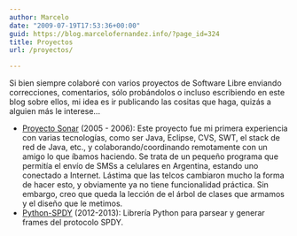 ```yaml
---
author: Marcelo
date: "2009-07-19T17:53:36+00:00"
guid: https://blog.marcelofernandez.info/?page_id=324
title: Proyectos
url: /proyectos/

---
```

Si bien siempre colaboré con varios proyectos de Software Libre enviando correcciones, comentarios, sólo probándolos o incluso escribiendo en este blog sobre ellos, mi idea es ir publicando las cositas que haga, quizás a alguien más le interese...

- [Proyecto Sonar](http://smsar.sourceforge.net) (2005 - 2006): Este proyecto fue mi primera experiencia con varias tecnologías, como ser Java, Eclipse, CVS, SWT, el stack de red de Java, etc., y colaborando/coordinando remotamente con un amigo lo que íbamos haciendo. Se trata de un pequeño programa que permitía el envío de SMSs a celulares en Argentina, estando uno conectado a Internet. Lástima que las telcos cambiaron mucho la forma de hacer esto, y obviamente ya no tiene funcionalidad práctica. Sin embargo, creo que queda la lección de el árbol de clases que armamos y el diseño que le metimos.
- [Python-SPDY](https://github.com/marcelofernandez/python-spdy "Python-SPDY") (2012-2013): Librería Python para parsear y generar frames del protocolo SPDY.
